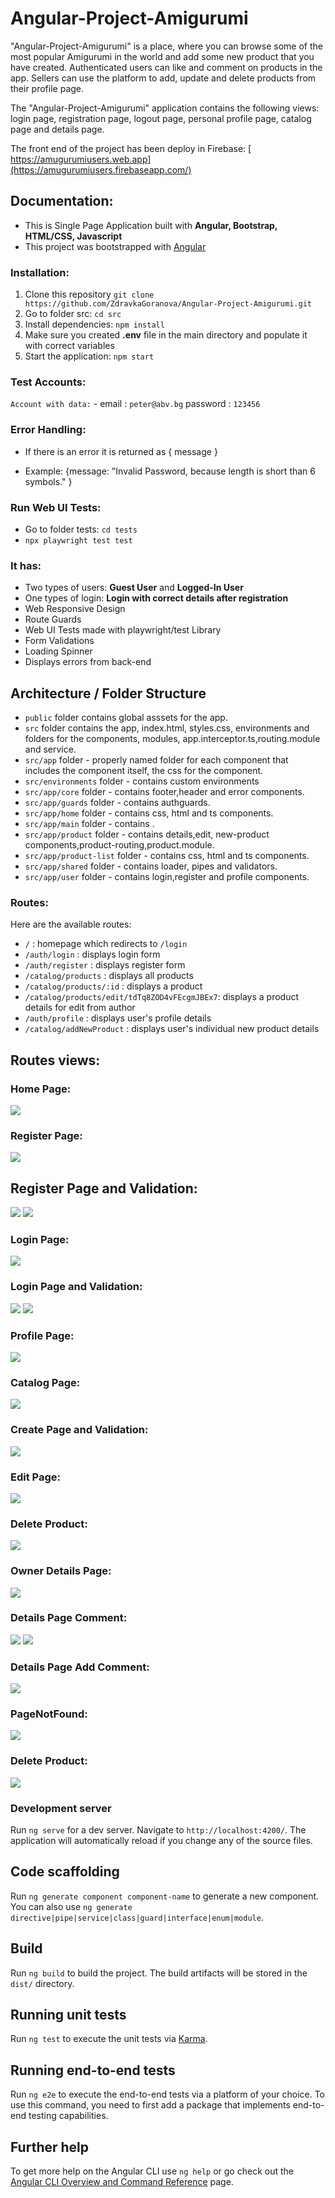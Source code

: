
#  Angular-Project-Amigurumi

"Angular-Project-Amigurumi" is a place, where you can browse some of the most popular Amigurumi  in the world and add some new product that you have created. Authenticated users can like and comment on products in the app. Sellers can use the platform to add, update and delete products from their profile page.

The  "Angular-Project-Amigurumi"  application contains the following views: login page, registration page, logout page, personal profile page, catalog page and details page.

The front end of the project has been deploy in Firebase: [ https://amugurumiusers.web.app](https://amugurumiusers.firebaseapp.com/)

 ## Documentation:

- This is Single Page Application built with <strong>Angular, Bootstrap, HTML/CSS, Javascript</strong>
- This project was bootstrapped with [Angular](https://github.com/facebook/angular)
  
### Installation:
1. Clone this repository `git clone https://github.com/ZdravkaGoranova/Angular-Project-Amigurumi.git`
2. Go to folder src: `cd src`
3. Install dependencies: `npm install`
4. Make sure you created <strong>.env</strong> file in the main directory and populate it with correct variables
5. Start the application: `npm start`


 ### Test Accounts:
`Account with data:` - email : `peter@abv.bg` password : `123456`


### Error Handling:

- If there is an error it is returned as { message }</p>
- Example: {message: "Invalid Password, because length is short than 6 symbols." }</p>

### Run Web UI Tests:
- Go to folder tests: `cd tests`
- `npx playwright test test`
  
### It has:
- Two types of users: <strong>Guest User</strong> and <strong>Logged-In User</strong>
- One types of login:  <strong>Login with correct details after registration</strong>
- Web Responsive Design
- Route Guards
- Web UI Tests made with playwright/test Library
- Form Validations
- Loading Spinner
- Displays errors from back-end
  

 ## Architecture /  Folder Structure
 
 - `public` folder contains global asssets for the app.
 - `src` folder contains the app, index.html, styles.css, environments and folders for the components, modules, app.interceptor.ts,routing.module and service.
 - `src/app` folder - properly named folder for each component that includes the component itself, the css  for the component.
 - `src/environments` folder - contains custom environments
 - `src/app/core` folder - contains footer,header and error components.
  - `src/app/guards` folder -  contains authguards.
 - `src/app/home` folder - contains css, html and ts components.
 - `src/app/main` folder -  contains </app-product-list>.
 - `src/app/product` folder - contains details,edit, new-product components,product-routing,product.module.
 - `src/app/product-list` folder - contains css, html and ts components.
 - `src/app/shared` folder - contains loader, pipes and validators.
 - `src/app/user` folder - contains login,register and profile components.
   
 ### Routes:

Here are the available routes:

- `/` : homepage which redirects to `/login`
- `/auth/login` : displays login form
- `/auth/register` : displays register form
- `/catalog/products` : displays all products
- `/catalog/products/:id` : displays a product
- `/catalog/products/edit/tdTq8ZOD4vFEcgmJBEx7`: displays a  product details for edit from author
- `/auth/profile` : displays user's profile details
- `/catalog/addNewProduct` : displays user's individual new  product details

  
 ## Routes views:

 ###  Home Page:
![](/HomePage.jpg)
 ### Register Page:
![](/PageRegister.jpg)
## Register  Page and Validation:
![](RegisterValidation.jpg)
![](RegisterError.jpg)

###  Login Page:
![](/PageLogin.jpg)

###  Login  Page and Validation:
![](LoginValidation.jpg)
![](LoginErrorHandling.jpg)
###  Profile Page:
![](/ProfilePage.jpg)

###  Catalog  Page:
![](/CatalogProfilePage.jpg)

###  Create  Page and Validation:
![](CreateValidation.png)

###  Edit Page:
![](/EditPage.jpg)

###  Delete Product:
![](/del.jpg)

###  Owner Details Page:
![](/OwnerDetailsPage.jpg)

###  Details Page Comment:
![](/ListComment.jpg)
![](/ListComment2.jpg)

###  Details Page Add Comment:
![](/AddComment.jpg)

### PageNotFound:
![](/404.jpg)

###  Delete Product:
![](/del.jpg)


###  Development server

Run `ng serve` for a dev server. Navigate to `http://localhost:4200/`. The application will automatically reload if you change any of the source files.

## Code scaffolding

Run `ng generate component component-name` to generate a new component. You can also use `ng generate directive|pipe|service|class|guard|interface|enum|module`.

## Build

Run `ng build` to build the project. The build artifacts will be stored in the `dist/` directory.

## Running unit tests

Run `ng test` to execute the unit tests via [Karma](https://karma-runner.github.io).

## Running end-to-end tests

Run `ng e2e` to execute the end-to-end tests via a platform of your choice. To use this command, you need to first add a package that implements end-to-end testing capabilities.

## Further help

To get more help on the Angular CLI use `ng help` or go check out the [Angular CLI Overview and Command Reference](https://angular.io/cli) page.

